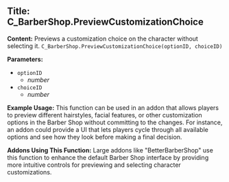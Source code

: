 ## Title: C_BarberShop.PreviewCustomizationChoice

**Content:**
Previews a customization choice on the character without selecting it.
`C_BarberShop.PreviewCustomizationChoice(optionID, choiceID)`

**Parameters:**
- `optionID`
  - *number*
- `choiceID`
  - *number*

**Example Usage:**
This function can be used in an addon that allows players to preview different hairstyles, facial features, or other customization options in the Barber Shop without committing to the changes. For instance, an addon could provide a UI that lets players cycle through all available options and see how they look before making a final decision.

**Addons Using This Function:**
Large addons like "BetterBarberShop" use this function to enhance the default Barber Shop interface by providing more intuitive controls for previewing and selecting character customizations.